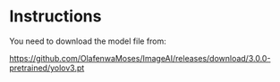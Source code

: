 # Instructions #

You need to download the model file from:

https://github.com/OlafenwaMoses/ImageAI/releases/download/3.0.0-pretrained/yolov3.pt
